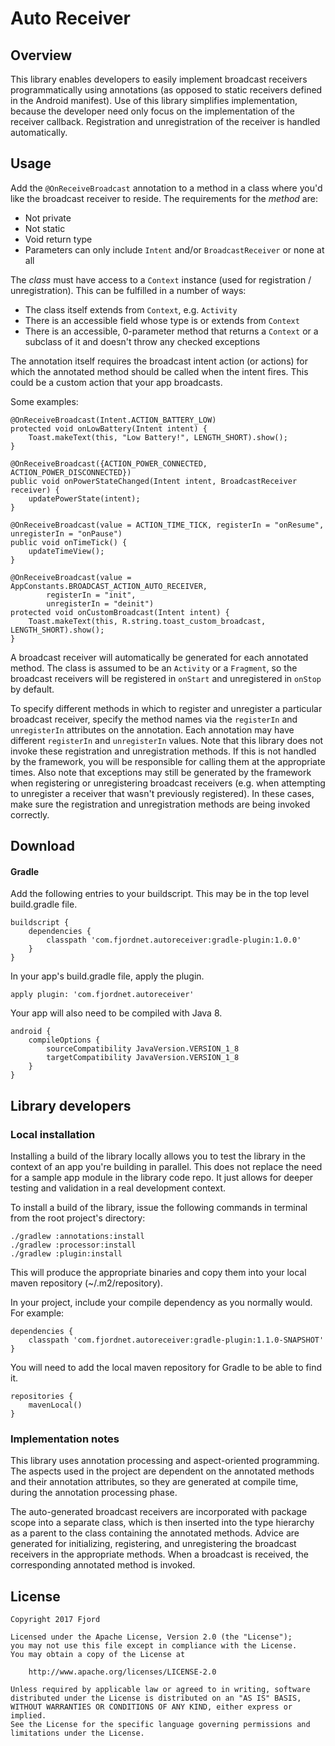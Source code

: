 # Auto Receiver

## Overview

This library enables developers to easily implement broadcast receivers programmatically using annotations (as opposed to static receivers defined in the Android manifest). Use of this library simplifies implementation, because the developer need only focus on the implementation of the receiver callback. Registration and unregistration of the receiver is handled automatically.

## Usage

Add the `@OnReceiveBroadcast` annotation to a method in a class where you'd like the broadcast receiver to reside. The requirements for the _method_ are:

* Not private
* Not static
* Void return type
* Parameters can only include `Intent` and/or `BroadcastReceiver` or none at all

The _class_ must have access to a `Context` instance (used for registration / unregistration). This can be fulfilled in a number of ways:

* The class itself extends from `Context`, e.g. `Activity`
* There is an accessible field whose type is or extends from `Context`
* There is an accessible, 0-parameter method that returns a `Context` or a subclass of it and doesn't throw any checked exceptions

The annotation itself requires the broadcast intent action (or actions) for which the annotated method should be called when the intent fires. This could be a custom action that your app broadcasts.

Some examples:

    @OnReceiveBroadcast(Intent.ACTION_BATTERY_LOW)
    protected void onLowBattery(Intent intent) {
        Toast.makeText(this, "Low Battery!", LENGTH_SHORT).show();
    }
    
    @OnReceiveBroadcast({ACTION_POWER_CONNECTED, ACTION_POWER_DISCONNECTED})
    public void onPowerStateChanged(Intent intent, BroadcastReceiver receiver) {
        updatePowerState(intent);
    }
    
    @OnReceiveBroadcast(value = ACTION_TIME_TICK, registerIn = "onResume", unregisterIn = "onPause")
    public void onTimeTick() {
        updateTimeView();
    }
    
    @OnReceiveBroadcast(value = AppConstants.BROADCAST_ACTION_AUTO_RECEIVER,
            registerIn = "init",
            unregisterIn = "deinit")
    protected void onCustomBroadcast(Intent intent) {
        Toast.makeText(this, R.string.toast_custom_broadcast, LENGTH_SHORT).show();
    }

A broadcast receiver will automatically be generated for each annotated method. The class is assumed to be an `Activity` or a `Fragment`, so the broadcast receivers will be registered in `onStart` and unregistered in `onStop` by default.

To specify different methods in which to register and unregister a particular broadcast receiver, specify the method names via the `registerIn` and `unregisterIn` attributes on the annotation. Each annotation may have different `registerIn` and `unregisterIn` values. Note that this library does not invoke these registration and unregistration methods. If this is not handled by the framework, you will be responsible for calling them at the appropriate times. Also note that exceptions may still be generated by the framework when registering or unregistering broadcast receivers (e.g. when attempting to unregister a receiver that wasn't previously registered). In these cases, make sure the registration and unregistration methods are being invoked correctly.

## Download

#### Gradle

Add the following entries to your buildscript. This may be in the top level build.gradle file.

    buildscript {
        dependencies {
            classpath 'com.fjordnet.autoreceiver:gradle-plugin:1.0.0'
        }
    }

In your app's build.gradle file, apply the plugin.

    apply plugin: 'com.fjordnet.autoreceiver'

Your app will also need to be compiled with Java 8.

    android {
        compileOptions {
            sourceCompatibility JavaVersion.VERSION_1_8
            targetCompatibility JavaVersion.VERSION_1_8
        }
    }

## Library developers

### Local installation

Installing a build of the library locally allows you to test the library in the context of an app you're building in parallel.
This does not replace the need for a sample app module in the library code repo. It just allows for deeper testing and validation in a real development context.

To install a build of the library, issue the following commands in terminal from the root project's directory:

    ./gradlew :annotations:install
    ./gradlew :processor:install
    ./gradlew :plugin:install

This will produce the appropriate binaries and copy them into your local maven repository (~/.m2/repository).

In your project, include your compile dependency as you normally would. For example:

    dependencies {
        classpath 'com.fjordnet.autoreceiver:gradle-plugin:1.1.0-SNAPSHOT'
    }

You will need to add the local maven repository for Gradle to be able to find it.

    repositories {
        mavenLocal()
    }

### Implementation notes

This library uses annotation processing and aspect-oriented programming. The aspects used in the project are dependent on the annotated methods and their annotation attributes, so they are generated at compile time, during the annotation processing phase.

The auto-generated broadcast receivers are incorporated with package scope into a separate class, which is then inserted into the type hierarchy as a parent to the class containing the annotated methods. Advice are generated for initializing, registering, and unregistering the broadcast receivers in the appropriate methods. When a broadcast is received, the corresponding annotated method is invoked.

## License

    Copyright 2017 Fjord

    Licensed under the Apache License, Version 2.0 (the "License");
    you may not use this file except in compliance with the License.
    You may obtain a copy of the License at

        http://www.apache.org/licenses/LICENSE-2.0

    Unless required by applicable law or agreed to in writing, software
    distributed under the License is distributed on an "AS IS" BASIS,
    WITHOUT WARRANTIES OR CONDITIONS OF ANY KIND, either express or implied.
    See the License for the specific language governing permissions and
    limitations under the License.


